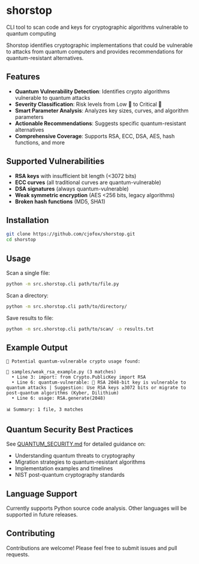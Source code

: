 # shorstop
CLI tool to scan code and keys for cryptographic algorithms vulnerable to quantum computing

Shorstop identifies cryptographic implementations that could be vulnerable to attacks from quantum computers and provides recommendations for quantum-resistant alternatives.

## Features

- **Quantum Vulnerability Detection**: Identifies crypto algorithms vulnerable to quantum attacks
- **Severity Classification**: Risk levels from Low 🔸 to Critical 🚨
- **Smart Parameter Analysis**: Analyzes key sizes, curves, and algorithm parameters
- **Actionable Recommendations**: Suggests specific quantum-resistant alternatives
- **Comprehensive Coverage**: Supports RSA, ECC, DSA, AES, hash functions, and more

## Supported Vulnerabilities

- **RSA keys** with insufficient bit length (<3072 bits)
- **ECC curves** (all traditional curves are quantum-vulnerable)
- **DSA signatures** (always quantum-vulnerable)
- **Weak symmetric encryption** (AES <256 bits, legacy algorithms)
- **Broken hash functions** (MD5, SHA1)

## Installation

```bash
git clone https://github.com/cjofox/shorstop.git
cd shorstop
```

## Usage

Scan a single file:
```bash
python -m src.shorstop.cli path/to/file.py
```

Scan a directory:
```bash
python -m src.shorstop.cli path/to/directory/
```

Save results to file:
```bash
python -m src.shorstop.cli path/to/scan/ -o results.txt
```

## Example Output

```
🚨 Potential quantum-vulnerable crypto usage found:

📄 samples/weak_rsa_example.py (3 matches)
  • Line 3: import: from Crypto.PublicKey import RSA
  • Line 6: quantum-vulnerable: 🔺 RSA 2048-bit key is vulnerable to quantum attacks | Suggestion: Use RSA keys ≥3072 bits or migrate to post-quantum algorithms (Kyber, Dilithium)
  • Line 6: usage: RSA.generate(2048)

📊 Summary: 1 file, 3 matches
```

## Quantum Security Best Practices

See [QUANTUM_SECURITY.md](QUANTUM_SECURITY.md) for detailed guidance on:
- Understanding quantum threats to cryptography
- Migration strategies to quantum-resistant algorithms
- Implementation examples and timelines
- NIST post-quantum cryptography standards

## Language Support

Currently supports Python source code analysis. Other languages will be supported in future releases.

## Contributing

Contributions are welcome! Please feel free to submit issues and pull requests.
